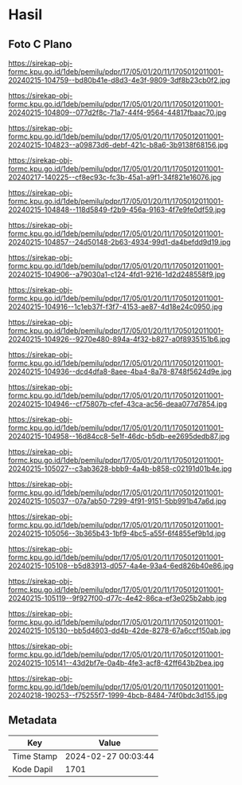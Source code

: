 # Hasil

## Foto C Plano

https://sirekap-obj-formc.kpu.go.id/1deb/pemilu/pdpr/17/05/01/20/11/1705012011001-20240215-104759--bd80b41e-d8d3-4e3f-9809-3df8b23cb0f2.jpg

https://sirekap-obj-formc.kpu.go.id/1deb/pemilu/pdpr/17/05/01/20/11/1705012011001-20240215-104809--077d2f8c-71a7-44f4-9564-44817fbaac70.jpg

https://sirekap-obj-formc.kpu.go.id/1deb/pemilu/pdpr/17/05/01/20/11/1705012011001-20240215-104823--a09873d6-debf-421c-b8a6-3b9138f68156.jpg

https://sirekap-obj-formc.kpu.go.id/1deb/pemilu/pdpr/17/05/01/20/11/1705012011001-20240217-140225--cf8ec93c-fc3b-45a1-a9f1-34f821e16076.jpg

https://sirekap-obj-formc.kpu.go.id/1deb/pemilu/pdpr/17/05/01/20/11/1705012011001-20240215-104848--118d5849-f2b9-456a-9163-4f7e9fe0df59.jpg

https://sirekap-obj-formc.kpu.go.id/1deb/pemilu/pdpr/17/05/01/20/11/1705012011001-20240215-104857--24d50148-2b63-4934-99d1-da4befdd9d19.jpg

https://sirekap-obj-formc.kpu.go.id/1deb/pemilu/pdpr/17/05/01/20/11/1705012011001-20240215-104906--a79030a1-c124-4fd1-9216-1d2d248558f9.jpg

https://sirekap-obj-formc.kpu.go.id/1deb/pemilu/pdpr/17/05/01/20/11/1705012011001-20240215-104916--1c1eb37f-f3f7-4153-ae87-4d18e24c0950.jpg

https://sirekap-obj-formc.kpu.go.id/1deb/pemilu/pdpr/17/05/01/20/11/1705012011001-20240215-104926--9270e480-894a-4f32-b827-a0f8935151b6.jpg

https://sirekap-obj-formc.kpu.go.id/1deb/pemilu/pdpr/17/05/01/20/11/1705012011001-20240215-104936--dcd4dfa8-8aee-4ba4-8a78-8748f5624d9e.jpg

https://sirekap-obj-formc.kpu.go.id/1deb/pemilu/pdpr/17/05/01/20/11/1705012011001-20240215-104946--cf75807b-cfef-43ca-ac56-deaa077d7854.jpg

https://sirekap-obj-formc.kpu.go.id/1deb/pemilu/pdpr/17/05/01/20/11/1705012011001-20240215-104958--16d84cc8-5e1f-46dc-b5db-ee2695dedb87.jpg

https://sirekap-obj-formc.kpu.go.id/1deb/pemilu/pdpr/17/05/01/20/11/1705012011001-20240215-105027--c3ab3628-bbb9-4a4b-b858-c02191d01b4e.jpg

https://sirekap-obj-formc.kpu.go.id/1deb/pemilu/pdpr/17/05/01/20/11/1705012011001-20240215-105037--07a7ab50-7299-4f91-9151-5bb991b47a6d.jpg

https://sirekap-obj-formc.kpu.go.id/1deb/pemilu/pdpr/17/05/01/20/11/1705012011001-20240215-105056--3b365b43-1bf9-4bc5-a55f-6f4855ef9b1d.jpg

https://sirekap-obj-formc.kpu.go.id/1deb/pemilu/pdpr/17/05/01/20/11/1705012011001-20240215-105108--b5d83913-d057-4a4e-93a4-6ed826b40e86.jpg

https://sirekap-obj-formc.kpu.go.id/1deb/pemilu/pdpr/17/05/01/20/11/1705012011001-20240215-105119--9f927f00-d77c-4e42-86ca-ef3e025b2abb.jpg

https://sirekap-obj-formc.kpu.go.id/1deb/pemilu/pdpr/17/05/01/20/11/1705012011001-20240215-105130--bb5d4603-dd4b-42de-8278-67a6ccf150ab.jpg

https://sirekap-obj-formc.kpu.go.id/1deb/pemilu/pdpr/17/05/01/20/11/1705012011001-20240215-105141--43d2bf7e-0a4b-4fe3-acf8-42ff643b2bea.jpg

https://sirekap-obj-formc.kpu.go.id/1deb/pemilu/pdpr/17/05/01/20/11/1705012011001-20240218-190253--f75255f7-1999-4bcb-8484-74f0bdc3d155.jpg


## Metadata

| Key        | Value               |
| ---------- | ------------------- |
| Time Stamp | 2024-02-27 00:03:44 |
| Kode Dapil | 1701                |



